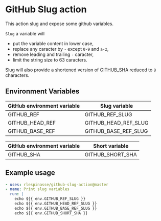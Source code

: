 # GitHub Slug action

This action slug and expose some github variables.

`Slug` a variable will

- put the variable content in lower case,
- replace any caracter by `-` except `0-9` and `a-z`,
- remove leading and trailing `-` caracter,
- limit the string size to 63 caracters.

Slug will also provide a shortened version of GITHUB_SHA reduced to `8` characters.

## Environment Variables

| GitHub environment variable | Slug variable |
| - | - |
| GITHUB_REF | GITHUB_REF_SLUG |
| GITHUB_HEAD_REF | GITHUB_HEAD_REF_SLUG |
| GITHUB_BASE_REF | GITHUB_BASE_REF_SLUG |

| GitHub environment variable | Short variable |
| - | - |
| GITHUB_SHA | GITHUB_SHORT_SHA |

## Example usage

```yaml
- uses: rlespinasse/github-slug-action@master
- name: Print slug variables
  run: |
    echo ${{ env.GITHUB_REF_SLUG }}
    echo ${{ env.GITHUB_HEAD_REF_SLUG }}
    echo ${{ env.GITHUB_BASE_REF_SLUG }}
    echo ${{ env.GITHUB_SHORT_SHA }}
```
